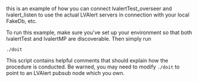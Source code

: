this is an example of how you can connect lvalertTest_overseer and lvalert_listen to use the actual LVAlert servers in connection with your local FakeDb, etc.

To run this example, make sure you've set up your environment so that both lvalertTest and lvalertMP are discoverable. Then simply run

    ./doit

This script contains helpful comments that should explain how the procedure is conducted.
Be warned, you may need to modify `./doit` to point to an LVAlert pubsub node which you own.
